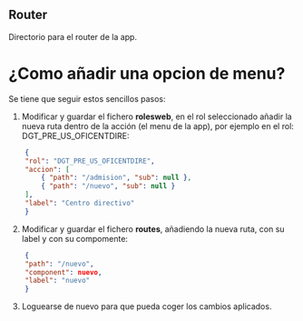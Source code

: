 ## Router

Directorio para el router de la app.

# ¿Como añadir una opcion de menu?
Se tiene que seguir estos sencillos pasos:

1. Modificar y guardar el fichero **rolesweb**, en el rol seleccionado añadir la nueva ruta dentro de la acción (el menu de la app), por ejemplo en el rol: DGT_PRE_US_OFICENTDIRE:

```json
    {
    "rol": "DGT_PRE_US_OFICENTDIRE",
    "accion": [
        { "path": "/admision", "sub": null },
        { "path": "/nuevo", "sub": null }
    ],
    "label": "Centro directivo"
    }
```

2. Modificar y guardar el fichero **routes**, añadiendo la nueva ruta, con su label y con su compomente:

```json
    {
    "path": "/nuevo",
    "component": nuevo,
    "label": "nuevo"
    }
```
3. Loguearse de nuevo para que pueda coger los cambios aplicados.